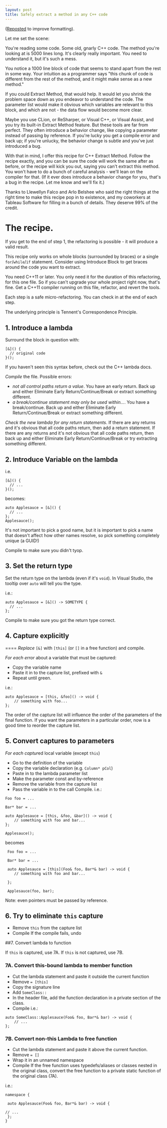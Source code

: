 ```yaml
---
layout: post
title: Safely extract a method in any C++ code
---
```


([Reposted](https://jbazuzicode.blogspot.com/2017/02/safely-extract-method-in-any-c-code.html) to improve formatting).

Let me set the scene:

You're reading some code. Some old, gnarly C++ code. The method you're looking at is 5000 lines long. It's clearly really important. You need to understand it, but it's such a mess.

You notice a 1000 line block of code that seems to stand apart from the rest in some way. Your intuition as a programmer says "this chunk of code is different from the rest of the method, and it might make sense as a new method."

If you could Extract Method, that would help. It would let you shrink the problem space down as you endeavor to understand the code. The parameter list would make it obvious which variables are relevant to this block, and which are not - the data flow would become more clear.

Maybe you use CLion, or ReSharper, or Visual C++, or Visual Assist, and you try its built-in Extract Method feature. But these tools are far from perfect. They often introduce a behavior change, like copying a parameter instead of passing by reference. If you're lucky you get a compile error and back up; if you're unlucky, the behavior change is subtle and you've just introduced a bug.

With that in mind, I offer this recipe for C++ Extract Method. Follow the recipe exactly, and you can be sure the code will work the same after as before, or the recipe will kick you out, saying you can't extract this method. You won't have to do a bunch of careful analysis - we'll lean on the compiler for that. (If it ever does introduce a behavior change for you, that's a bug in the recipe. Let me know and we'll fix it.)

Thanks to Llewellyn Falco and Arlo Belshee who said the right things at the right time to make this recipe pop in to existence, and my coworkers at Tableau Software for filling in a bunch of details. They deserve 99% of the credit.

# The recipe.

If you get to the end of step 1, the refactoring is possible - it will produce a valid result.

This recipe only works on whole blocks (surrounded by braces) or a single `for`/`while`/`if` statement. Consider using Introduce Block to get braces around the code you want to extract.

You need C++11 or later. You only need it for the duration of this refactoring, for this one file. So if you can't upgrade your whole project right now, that's fine. Get a C++11 compiler running on this file, refactor, and revert the tools.

Each step is a safe micro-refactoring. You can check in at the end of each step.

The underlying principle is Tennent's Correspondence Principle.

## 1. Introduce a lambda

Surround the block in question with:

```
[&]() {
  // original code
}();
```

If you haven't seen this syntax before, check out the C++ lambda docs.

*Compile* the file. Possible errors:
- *not all control paths return a value*. You have an early return. Back up and either Eliminate Early Return/Continue/Break or extract something different.
- *a break/continue statement may only be used within...*.  You have a break/continue. Back up and either Eliminate Early Return/Continue/Break or extract something different.

*Check the new lambda for any return statements*. If there are any returns and it's obvious that all code paths return, then add a return statement. If there are any returns and it's not obvious that all code paths return, then back up and either Eliminate Early Return/Continue/Break or try extracting something different.

## 2. Introduce Variable on the lambda

i.e.
```
[&]() {
  // ...
}();
```

becomes:

```
auto Applesauce = [&]() {
  // ...
};
Applesauce();
```

It's not important to pick a good name, but it is important to pick a name that doesn't affect how other names resolve, so pick something completely unique (a GUID!)

Compile to make sure you didn't tyop.

## 3. Set the return type

Set the return type on the lambda (even if it's `void`). In Visual Studio, the tooltip over `auto` will tell you the type.

i.e.:
```
auto Applesauce = [&]() -> SOMETYPE {
  // ...
};
```

Compile to make sure you got the return type correct.

## 4. Capture explicitly
====
*Replace* `[&]` with `[this]` (or `[]` in a free function) and compile.

*For each error* about a variable that must be captured:
- Copy the variable name
- Paste it in to the capture list, prefixed with `&`
- Repeat until green.

i.e.:
```
auto Applesauce = [this, &foo]() -> void {
    // something with foo...
};
```

The order of the capture list will influence the order of the parameters of the final function. If you want the parameters in a particular order, now is a good time to reorder the capture list.

## 5. Convert captures to parameters


*For each captur*ed local variable (except `this`)
- Go to the definition of the variable
- Copy the variable declaration (e.g. `Column* pCol`)
- Paste in to the lambda parameter list
- Make the parameter const and by-reference
- Remove the variable from the capture list
- Pass the variable in to the call
Compile.
i.e.:
```
Foo foo = ...

Bar* bar = ...

auto Applesauce = [this, &foo, &bar]() -> void {
    // something with foo and bar...
};

Applesauce();
```

becomes
```
 Foo foo = ...

 Bar* bar = ...

 auto Applesauce = [this](Foo& foo, Bar*& bar) -> void {
    // something with foo and bar...

 };

 Applesauce(foo, bar);
```

Note: even pointers must be passed by reference.

## 6. Try to eliminate `this` capture


- Remove `this` from the capture list
- Compile
If the compile fails, undo

##7. Convert lambda to function

If `this` is captured, use 7A.
If `this` is not captured, use 7B.

### 7A. Convert this-bound lambda to member function

- Cut the lambda statement and paste it outside the current function
- Remove `= [this]`
- Copy the signature line
- Add `SomeClass::`
- In the header file, add the function declaration in a private section of the class.
- Compile 
i.e.:
```
auto SomeClass::Applesauce(Foo& foo, Bar*& bar) -> void {
    // ...
};
```

### 7B. Convert non-this Lambda to free function

- Cut the lambda statement and paste it above the current function.
- Remove `= []`
- Wrap it in an unnamed namespace
- Compile
If the free function uses typedefs/aliases or classes nested in the original class, convert the free function to a private static function of the original class (7A).

i.e.:

```
namespace {

 auto Applesauce(Foo& foo, Bar*& bar) -> void {

// ...
 };
}
```
